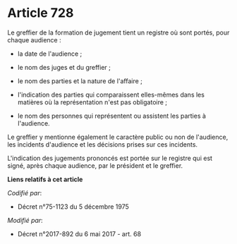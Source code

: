 # Article 728

Le greffier de la formation de jugement tient un registre où sont portés, pour chaque audience :

- la date de l'audience ;

- le nom des juges et du greffier ;

- le nom des parties et la nature de l'affaire ;

- l'indication des parties qui comparaissent elles-mêmes dans les matières où la représentation n'est pas obligatoire ;

- le nom des personnes qui représentent ou assistent les parties à l'audience. 

Le greffier y mentionne également le caractère public ou non de l'audience, les incidents d'audience et les décisions prises
sur ces incidents. 

L'indication des jugements prononcés est portée sur le registre qui est signé, après chaque audience, par le président et le
greffier.

**Liens relatifs à cet article**

_Codifié par_:

  - Décret n°75-1123 du 5 décembre 1975

_Modifié par_:

  - Décret n°2017-892 du 6 mai 2017 - art. 68
